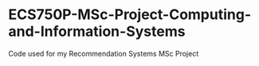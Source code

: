 # ECS750P-MSc-Project-Computing-and-Information-Systems
Code used for my Recommendation Systems MSc Project 
